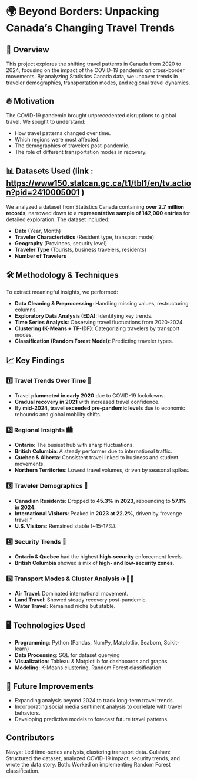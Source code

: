 # 🌍 Beyond Borders: Unpacking Canada’s Changing Travel Trends

## 📌 Overview
This project explores the shifting travel patterns in Canada from 2020 to 2024, focusing on the impact of the COVID-19 pandemic on cross-border movements. By analyzing Statistics Canada data, we uncover trends in traveler demographics, transportation modes, and regional travel dynamics.

## 🔥 Motivation
The COVID-19 pandemic brought unprecedented disruptions to global travel. We sought to understand:  
- How travel patterns changed over time.  
- Which regions were most affected.  
- The demographics of travelers post-pandemic.  
- The role of different transportation modes in recovery.  

## 📊 Datasets Used (link : https://www150.statcan.gc.ca/t1/tbl1/en/tv.action?pid=2410005001 )
We analyzed a dataset from Statistics Canada containing **over 2.7 million records**, narrowed down to a **representative sample of 142,000 entries** for detailed exploration. The dataset included:  
- **Date** (Year, Month)  
- **Traveler Characteristics** (Resident type, transport mode)  
- **Geography** (Provinces, security level)  
- **Traveler Type** (Tourists, business travelers, residents)  
- **Number of Travelers**  

## 🛠 Methodology & Techniques
To extract meaningful insights, we performed:  
- **Data Cleaning & Preprocessing**: Handling missing values, restructuring columns.  
- **Exploratory Data Analysis (EDA)**: Identifying key trends.  
- **Time Series Analysis**: Observing travel fluctuations from 2020-2024.  
- **Clustering (K-Means + TF-IDF)**: Categorizing travelers by transport modes.  
- **Classification (Random Forest Model)**: Predicting traveler types.  

## 📈 Key Findings
### 1️⃣ Travel Trends Over Time 📅  
- Travel **plummeted in early 2020** due to COVID-19 lockdowns.  
- **Gradual recovery in 2021** with increased travel confidence.  
- By **mid-2024, travel exceeded pre-pandemic levels** due to economic rebounds and global mobility shifts.  

### 2️⃣ Regional Insights 🏙  
- **Ontario**: The busiest hub with sharp fluctuations.  
- **British Columbia**: A steady performer due to international traffic.  
- **Quebec & Alberta**: Consistent travel linked to business and student movements.  
- **Northern Territories**: Lowest travel volumes, driven by seasonal spikes.  

### 3️⃣ Traveler Demographics 👥  
- **Canadian Residents**: Dropped to **45.3% in 2023**, rebounding to **57.1% in 2024**.  
- **International Visitors**: Peaked in **2023 at 22.2%**, driven by “revenge travel.”  
- **U.S. Visitors**: Remained stable (~15-17%).  

### 4️⃣ Security Trends 🔐  
- **Ontario & Quebec** had the highest **high-security** enforcement levels.  
- **British Columbia** showed a mix of **high- and low-security zones**.  

### 5️⃣ Transport Modes & Cluster Analysis ✈️🚗🚢  
- **Air Travel**: Dominated international movement.  
- **Land Travel**: Showed steady recovery post-pandemic.  
- **Water Travel**: Remained niche but stable.  

## 🖥 Technologies Used
- **Programming**: Python (Pandas, NumPy, Matplotlib, Seaborn, Scikit-learn)  
- **Data Processing**: SQL for dataset querying  
- **Visualization**: Tableau & Matplotlib for dashboards and graphs  
- **Modeling**: K-Means clustering, Random Forest classification  

## 🔮 Future Improvements

- Expanding analysis beyond 2024 to track long-term travel trends.
- Incorporating social media sentiment analysis to correlate with travel behaviors.
- Developing predictive models to forecast future travel patterns.

## Contributors

Navya: Led time-series analysis, clustering transport data.
Gulshan: Structured the dataset, analyzed COVID-19 impact, security trends, and wrote the data story.
Both: Worked on implementing Random Forest classification.
